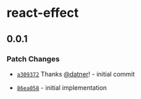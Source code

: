 # react-effect

## 0.0.1

### Patch Changes

- [`a309372`](https://github.com/datner/react-effect/commit/a309372be84802ec53118e9c3cdf69f2d375d55a) Thanks [@datner](https://github.com/datner)! - initial commit

- [`86ea058`](https://github.com/datner/react-effect/commit/86ea0587bbf30fea10278ce4eeb3bfb9dedda528) - initial implementation
